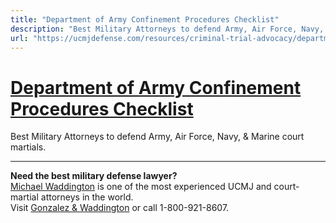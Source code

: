 ```yaml
---
title: "Department of Army Confinement Procedures Checklist"
description: "Best Military Attorneys to defend Army, Air Force, Navy, & Marine court martials."
url: "https://ucmjdefense.com/resources/criminal-trial-advocacy/department-of-army-confinement-procedures-checklist.html"
---
```


# [Department of Army Confinement Procedures Checklist](https://ucmjdefense.com/resources/criminal-trial-advocacy/department-of-army-confinement-procedures-checklist.html)

Best Military Attorneys to defend Army, Air Force, Navy, & Marine court martials.

---

**Need the best military defense lawyer?**  
[Michael Waddington](https://ucmjdefense.com/attorneys/michael-stewart-waddington-partner.html) is one of the most experienced UCMJ and court-martial attorneys in the world.  
Visit [Gonzalez & Waddington](https://ucmjdefense.com) or call 1-800-921-8607.
